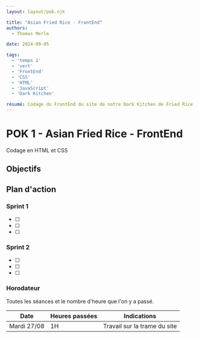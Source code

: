 ```yaml
---
layout: layout/pok.njk

title: "Asian Fried Rice - FrontEnd"
authors:
  - Thomas Merle

date: 2024-09-05

tags: 
  - 'temps 1'
  - 'vert'
  - 'FrontEnd'
  - 'CSS'
  - 'HTML'
  - 'JavaScript'
  - 'Dark Kitchen'

résumé: Codage du FrontEnd du site de notre Dark Kitchen de Fried Rice
---
```


# POK 1 - Asian Fried Rice - FrontEnd
Codage en HTML et CSS

## Objectifs


## Plan d'action


### Sprint 1
- [ ] 
- [ ] 
- [ ] 


### Sprint 2
- [ ] 
- [ ] 
- [ ]

### Horodateur

Toutes les séances et le nombre d'heure que l'on y a passé.

| Date | Heures passées | Indications |
| -------- | -------- |-------- |
| Mardi 27/08  | 1H  | Travail sur la trame du site |